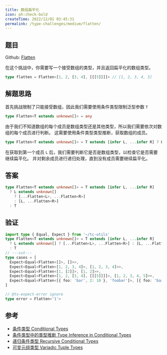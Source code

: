 ```yaml
---
title: 数组扁平化
icon: ph:check-bold
createTime: 2022/12/01 03:45:31
permalink: /type-challenges/medium/flatten/
---
```


## 题目

Github: [Flatten](https://github.com/type-challenges/type-challenges/blob/main/questions/00459-medium-flatten/)

在这个挑战中，你需要写一个接受数组的类型，并且返回扁平化的数组类型。

```ts
type flatten = Flatten<[1, 2, [3, 4], [[[5]]]]> // [1, 2, 3, 4, 5]
```

## 解题思路

首先挑战限制了只能接受数组，因此我们需要使用条件类型限制泛型参数 `T`

```ts
type Flatten<T extends unknown[]> = any
```

由于我们不知道数组的每个成员是数组类型还是其他类型，所以我们需要依次对数组的每个成员进行判断。
这需要使用条件类型类型推断，获取数组的成员。

```ts
type Flatten<T extends unknown[]> = T extends [infer L, ...infer R] ? L : T
```

在获取到第一个成员 `L` 后，我们需要判断它是否是数组类型，以检查它是否需要继续扁平化。
并对剩余成员进行递归处理，直到没有成员需要继续扁平化。

## 答案

```ts
type Flatten<T extends unknown[]> = T extends [infer L, ...infer R]
  ? L extends unknown[]
    ? [...Flatten<L>, ...Flatten<R>]
    : [L, ...Flatten<R>]
  : T
```

## 验证

```ts twoslash
import type { Equal, Expect } from '~/tc-utils'
type Flatten<T extends unknown[]> = T extends [infer L, ...infer R]
  ? L extends unknown[] ? [...Flatten<L>, ...Flatten<R>] : [L, ...Flatten<R>]
  : T
// ---cut---
type cases = [
  Expect<Equal<Flatten<[]>, []>>,
  Expect<Equal<Flatten<[1, 2, 3, 4]>, [1, 2, 3, 4]>>,
  Expect<Equal<Flatten<[1, [2]]>, [1, 2]>>,
  Expect<Equal<Flatten<[1, 2, [3, 4], [[[5]]]]>, [1, 2, 3, 4, 5]>>,
  Expect<Equal<Flatten<[{ foo: 'bar', 2: 10 }, 'foobar']>, [{ foo: 'bar', 2: 10 }, 'foobar']>>,
]

// @ts-expect-error ignore
type error = Flatten<'1'>
```

## 参考

- [条件类型 Conditional Types](https://www.typescriptlang.org/docs/handbook/2/conditional-types.html)
- [条件类型中的类型推断 Type Inference in Conditional Types](https://www.typescriptlang.org/docs/handbook/2/conditional-types.html#inferring-within-conditional-types)
- [递归条件类型 Recursive Conditional Types](https://www.typescriptlang.org/docs/handbook/release-notes/typescript-4-1.html#recursive-conditional-types)
- [可变元组类型 Variadic Tuple Types](https://www.typescriptlang.org/docs/handbook/release-notes/typescript-4-0.html#variadic-tuple-types)
